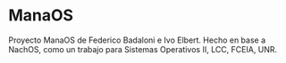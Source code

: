 # ManaOS

Proyecto ManaOS de Federico Badaloni e Ivo Elbert.
Hecho en base a NachOS, como un trabajo para Sistemas Operativos II, LCC, FCEIA, UNR.
